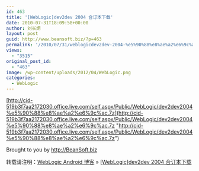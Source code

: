 ```yaml
---
id: 463
title: '[WebLogic]dev2dev 2004 合订本下载'
date: 2010-07-31T18:09:58+00:00
author: 刘长炯
layout: post
guid: http://www.beansoft.biz/?p=463
permalink: '/2010/07/31/weblogicdev2dev-2004-%e5%90%88%e8%ae%a2%e6%9c%ac%e4%b8%8b%e8%bd%bd/'
views:
  - "3515"
original_post_id:
  - "463"
image: /wp-content/uploads/2012/04/WebLogic.png
categories:
  - WebLogic
---
```

[http://cid-519b3f7aa2172030.office.live.com/self.aspx/Public/WebLogic/dev2dev2004%e5%90%88%e8%ae%a2%e6%9c%ac.7z](http://cid-519b3f7aa2172030.office.live.com/self.aspx/Public/WebLogic/dev2dev2004%e5%90%88%e8%ae%a2%e6%9c%ac.7z "http://cid-519b3f7aa2172030.office.live.com/self.aspx/Public/WebLogic/dev2dev2004%e5%90%88%e8%ae%a2%e6%9c%ac.7z")

Brought to you by <http://BeanSoft.biz>

转载请注明：[WebLogic Android 博客](http://www.beansoft.biz) &raquo; [[WebLogic]dev2dev 2004 合订本下载](http://www.beansoft.biz/2010/07/31/weblogicdev2dev-2004-%e5%90%88%e8%ae%a2%e6%9c%ac%e4%b8%8b%e8%bd%bd/)